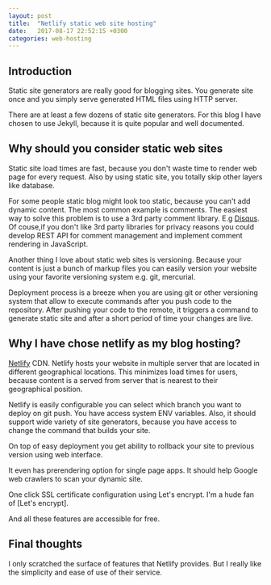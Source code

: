 ```yaml
---
layout: post
title:  "Netlify static web site hosting"
date:   2017-08-17 22:52:15 +0300
categories: web-hosting
---
```


## Introduction
Static site generators are really good for blogging sites. You generate site once
and you simply serve generated HTML files using HTTP server.

There are at least a few dozens of static site generators. For this blog I have chosen
to use Jekyll, because it is quite popular and well documented.

## Why should you consider static web sites
Static site load times are fast, because you don't waste time to render web page for every request.
Also by using static site, you totally skip other layers like database.

For some people static blog might look too static, because you can't add dynamic content.
The most common example is comments. The easiest way to solve this problem is to
use a 3rd party comment library. E.g [Disqus](https://disqus.com/). Of couse,if you don't
like 3rd party libraries for privacy reasons you could develop REST API for comment
management and implement comment rendering in JavaScript.

Another thing I love about static web sites is versioning. Because your content
is just a bunch of markup files you can easily version your website using
your favorite versioning system e.g. git, mercurial.

Deployment process is a breeze when you are using git or other versioning system
that allow to execute commands after you push code to the repository. After pushing
your code to the remote, it triggers a command to generate static site and after a short
period of time your changes are live.

## Why I have chose netlify as my blog hosting?
[Netlify](https://netlify.com) CDN. Netlify hosts your website in multiple server that
are located in different geographical locations. This minimizes load times for users,
because content is a served from server that is nearest to their geographical position.

Netlify is easily configurable you can select which branch you want to deploy on
git push. You have access system ENV variables. Also, it should support wide variety
of site generators, because you have access to change the command that builds your site.

On top of easy deployment you get ability to rollback your site to previous version
using web interface.

It even has prerendering option for single page apps. It should help Google web
crawlers to scan your dynamic site.

One click SSL certificate configuration using Let's encrypt. I'm a hude fan of
[Let's encrypt].

And all these features are accessible for free.

## Final thoughts
I only scratched the surface of features that Netlify provides. But I really like
the simplicity and ease of use of their service.
